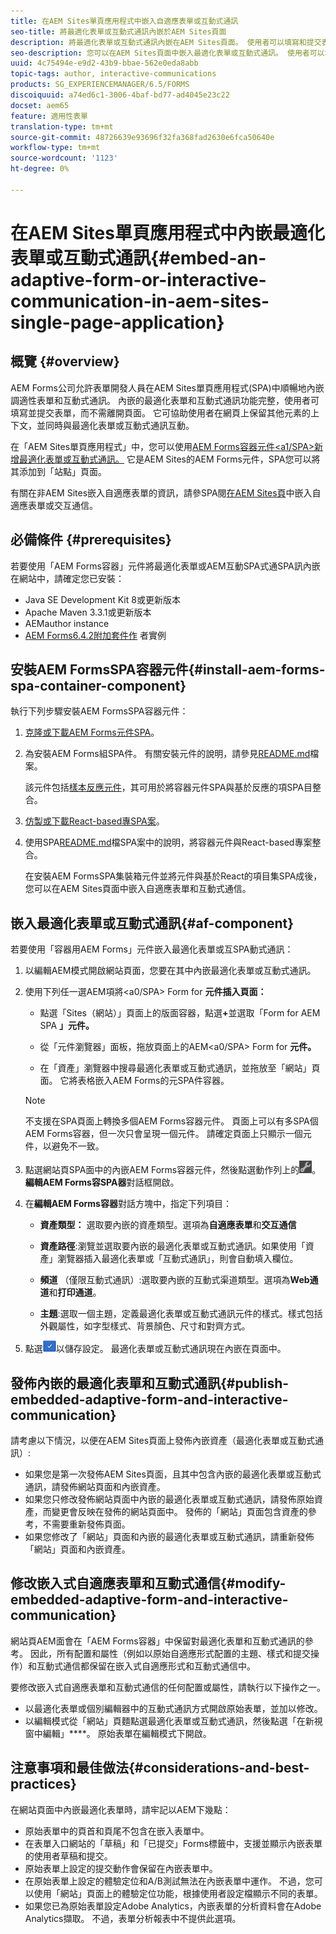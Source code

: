 ```yaml
---
title: 在AEM Sites單頁應用程式中嵌入自適應表單或互動式通訊
seo-title: 將最適化表單或互動式通訊內嵌於AEM Sites頁面
description: 將最適化表單或互動式通訊內嵌在AEM Sites頁面。 使用者可以填寫和提交表單，而不需離開「網站」頁面。
seo-description: 您可以在AEM Sites頁面中嵌入最適化表單或互動式通訊。 使用者可以填寫和提交表單，而不需離開「網站」頁面。
uuid: 4c75494e-e9d2-43b9-bbae-562e0eda8abb
topic-tags: author, interactive-communications
products: SG_EXPERIENCEMANAGER/6.5/FORMS
discoiquuid: a74ed6c1-3006-4baf-bd77-ad4045e23c22
docset: aem65
feature: 適用性表單
translation-type: tm+mt
source-git-commit: 48726639e93696f32fa368fad2630e6fca50640e
workflow-type: tm+mt
source-wordcount: '1123'
ht-degree: 0%

---
```



# 在AEM Sites單頁應用程式中內嵌最適化表單或互動式通訊{#embed-an-adaptive-form-or-interactive-communication-in-aem-sites-single-page-application}

## 概覽 {#overview}

AEM Forms公司允許表單開發人員在AEM Sites單頁應用程式(SPA)中順暢地內嵌調適性表單和互動式通訊。 內嵌的最適化表單和互動式通訊功能完整，使用者可填寫並提交表單，而不需離開頁面。 它可協助使用者在網頁上保留其他元素的上下文，並同時與最適化表單或互動式通訊互動。

在「AEM Sites單頁應用程式」中，您可以使用[AEM Forms容器元件&lt;a1/SPA>新增最適化表單或互動式通訊。](../../forms/using/embed-adaptive-form-aem-sites-spa.md#af-component)[](../../forms/using/embed-adaptive-form-aem-sites-spa.md#af-component) 它是AEM Sites的AEM Forms元件，SPA您可以將其添加到「站點」頁面。

有關在非AEM Sites嵌入自適應表單的資訊，請參SPA閱[在AEM Sites頁](/help/forms/using/embed-adaptive-form-aem-sites.md)中嵌入自適應表單或交互通信。

## 必備條件 {#prerequisites}

若要使用「AEM Forms容器」元件將最適化表單或AEM互動SPA式通SPA訊內嵌在網站中，請確定您已安裝：

* Java SE Development Kit 8或更新版本
* Apache Maven 3.3.1或更新版本
* AEMauthor instance
* [AEM Forms6.4.2附加套件作](https://helpx.adobe.com/aem-forms/kb/aem-forms-releases.html) 者實例

## 安裝AEM FormsSPA容器元件{#install-aem-forms-spa-container-component}

執行下列步驟安裝AEM FormsSPA容器元件：

1. [克隆或下載AEM Forms元件SPA](https://github.com/Adobe-Marketing-Cloud/aem-forms/tree/master/forms-spa)。
1. 為安裝AEM Forms組SPA件。 有關安裝元件的說明，請參見[README.md](https://github.com/Adobe-Marketing-Cloud/aem-forms/tree/master/forms-spa#aem-form-component)檔案。

   該元件包括[樣本反應元件](https://github.com/Adobe-Marketing-Cloud/aem-forms/tree/master/forms-spa/react-component)，其可用於將容器元件SPA與基於反應的項SPA目整合。

1. [仿製或下載React-based專SPA案](https://github.com/adobe/aem-sample-we-retail-journal)。
1. 使用SPA[README.md](https://github.com/Adobe-Marketing-Cloud/aem-forms/tree/master/forms-spa/react-component#aem-form-react-component-for-spa---editor)檔SPA案中的說明，將容器元件與React-based專案整合。

   在安裝AEM FormsSPA集裝箱元件並將元件與基於React的項目集SPA成後，您可以在AEM Sites頁面中嵌入自適應表單和互動式通信。

## 嵌入最適化表單或互動式通訊{#af-component}

若要使用「容器用AEM Forms」元件嵌入最適化表單或互SPA動式通訊：

1. 以編輯AEM模式開啟網站頁面，您要在其中內嵌最適化表單或互動式通訊。
1. 使用下列任一選AEM項將&lt;a0/SPA> Form for **元件插入頁面：**

   * 點選「Sites（網站）」頁面上的版面容器，點選&#x200B;**+**&#x200B;並選取「Form for AEM SPA **」元件。**

   * 從「元件瀏覽器」面板，拖放頁面上的AEM&lt;a0/SPA> Form for **元件。**
   * 在「資產」瀏覽器中搜尋最適化表單或互動式通訊，並拖放至「網站」頁面。 它將表格嵌入AEM Forms的元SPA件容器。

   >[!NOTE]
   >
   >不支援在SPA頁面上轉換多個AEM Forms容器元件。 頁面上可以有多SPA個AEM Forms容器，但一次只會呈現一個元件。 請確定頁面上只顯示一個元件，以避免不一致。

1. 點選網站頁SPA面中的內嵌AEM Forms容器元件，然後點選動作列上的![settings_icon](assets/settings_icon.png)。 **編輯AEM Forms容SPA器**&#x200B;對話框開啟。
1. 在&#x200B;**編輯AEM Forms容器**&#x200B;對話方塊中，指定下列項目：

   * **資產類型：** 選取要內嵌的資產類型。選項為&#x200B;**自適應表單**&#x200B;和&#x200B;**交互通信**

   * **資產路徑**:瀏覽並選取要內嵌的最適化表單或互動式通訊。如果使用「資產」瀏覽器插入最適化表單或「互動式通訊」，則會自動填入欄位。
   * **頻道** （僅限互動式通訊）:選取要內嵌的互動式渠道類型。選項為&#x200B;**Web通道**&#x200B;和&#x200B;**打印通道**。

   * **主題**:選取一個主題，定義最適化表單或互動式通訊元件的樣式。樣式包括外觀屬性，如字型樣式、背景顏色、尺寸和對齊方式。

1. 點選![done_icon](assets/done_icon.png)以儲存設定。 最適化表單或互動式通訊現在內嵌在頁面中。

## 發佈內嵌的最適化表單和互動式通訊{#publish-embedded-adaptive-form-and-interactive-communication}

請考慮以下情況，以便在AEM Sites頁面上發佈內嵌資產（最適化表單或互動式通訊）:

* 如果您是第一次發佈AEM Sites頁面，且其中包含內嵌的最適化表單或互動式通訊，請發佈網站頁面和內嵌資產。
* 如果您只修改發佈網站頁面中內嵌的最適化表單或互動式通訊，請發佈原始資產，而變更會反映在發佈的網站頁面中。 發佈的「網站」頁面包含資產的參考，不需要重新發佈頁面。
* 如果您修改了「網站」頁面和內嵌的最適化表單或互動式通訊，請重新發佈「網站」頁面和內嵌資產。

## 修改嵌入式自適應表單和互動式通信{#modify-embedded-adaptive-form-and-interactive-communication}

網站頁AEM面會在「AEM Forms容器」中保留對最適化表單和互動式通訊的參考。 因此，所有配置和屬性（例如以原始自適應形式配置的主題、樣式和提交操作）和互動式通信都保留在嵌入式自適應形式和互動式通信中。

要修改嵌入式自適應表單和互動式通信的任何配置或屬性，請執行以下操作之一。

* 以最適化表單或個別編輯器中的互動式通訊方式開啟原始表單，並加以修改。
* 以編輯模式從「網站」頁麵點選最適化表單或互動式通訊，然後點選「在新視窗中編輯」****。 原始表單在編輯模式下開啟。

## 注意事項和最佳做法{#considerations-and-best-practices}

在網站頁面中內嵌最適化表單時，請牢記以AEM下幾點：

* 原始表單中的頁首和頁尾不包含在嵌入表單中。
* 在表單入口網站的「草稿」和「已提交」Forms標籤中，支援並顯示內嵌表單的使用者草稿和提交。
* 原始表單上設定的提交動作會保留在內嵌表單中。
* 在原始表單上設定的體驗定位和A/B測試無法在內嵌表單中運作。 不過，您可以使用「網站」頁面上的體驗定位功能，根據使用者設定檔顯示不同的表單。
* 如果您已為原始表單設定Adobe Analytics，內嵌表單的分析資料會在Adobe Analytics擷取。 不過，表單分析報表中不提供此選項。

